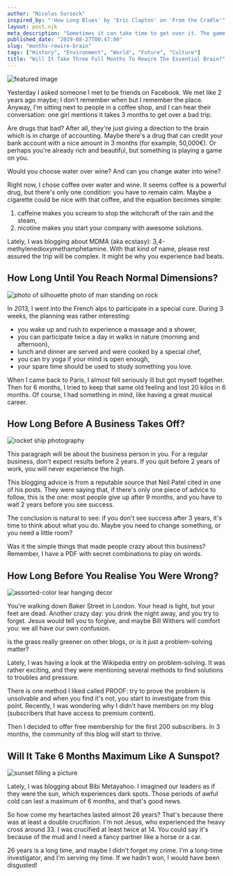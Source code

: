 ```yaml
---
author: "Nicolas Sursock"
inspired_by: "'How Long Blues' by 'Eric Clapton' on 'From the Cradle'"
layout: post.njk
meta_description: "Sometimes it can take time to get over it. The game of life is filled with treachery and treason. Can you get used to it or is this revolting?"
published_date: "2019-08-27T00:47:00"
slug: "months-rewire-brain"
tags: ["History", "Environment", "World", "Future", "Culture"]
title: "Will It Take Three Full Months To Rewire The Essential Brain?"
---
```


![featured image](https://images.unsplash.com/photo-1573511860302-28c524319d2a?ixlib=rb-4.0.3&ixid=MnwxMjA3fDB8MHxwaG90by1wYWdlfHx8fGVufDB8fHx8&auto=format&fit=crop)

Yesterday I asked someone I met to be friends on Facebook. We met like 2 years ago maybe; I don't remember when but I remember the place. Anyway, I'm sitting next to people in a coffee shop, and I can hear their conversation: one girl mentions it takes 3 months to get over a bad trip.

Are drugs that bad? After all, they're just giving a direction to the brain which is in charge of accounting. Maybe there's a drug that can credit your bank account with a nice amount in 3 months (for example, 50,000€). Or perhaps you're already rich and beautiful, but something is playing a game on you.

Would you choose water over wine? And can you change water into wine?

Right now, I chose coffee over water and wine. It seems coffee is a powerful drug, but there's only one condition: you have to remain calm. Maybe a cigarette could be nice with that coffee, and the equation becomes simple:
 1. caffeine makes you scream to stop the witchcraft of the rain and the steam,
 2. nicotine makes you start your company with awesome solutions.

Lately, I was blogging about MDMA (aka ecstasy): 3,4-methylenedioxymethamphetamine. With that kind of name, please rest assured the trip will be complex. It might be why you experience bad beats.

## How Long Until You Reach Normal Dimensions?

![photo of silhouette photo of man standing on rock](https://images.unsplash.com/photo-1517960413843-0aee8e2b3285?ixlib=rb-4.0.3&ixid=MnwxMjA3fDB8MHxwaG90by1wYWdlfHx8fGVufDB8fHx8&auto=format&fit=crop&q=80&w=800&h=600)

In 2013, I went into the French alps to participate in a special cure. During 3 weeks, the planning was rather interesting:
 - you wake up and rush to experience a massage and a shower,
 - you can participate twice a day in walks in nature (morning and afternoon),
 - lunch and dinner are served and were cooked by a special chef,
 - you can try yoga if your mind is open enough,
 - your spare time should be used to study something you love.

When I came back to Paris, I almost fell seriously ill but got myself together. Then for 6 months, I tried to keep that same old feeling and lost 20 kilos in 6 months. Of course, I had something in mind, like having a great musical career.

## How Long Before A Business Takes Off?

![rocket ship photography](https://images.unsplash.com/photo-1516849841032-87cbac4d88f7?ixlib=rb-4.0.3&ixid=MnwxMjA3fDB8MHxwaG90by1wYWdlfHx8fGVufDB8fHx8&auto=format&fit=crop&q=80&w=800&h=600)

This paragraph will be about the business person in you. For a regular business, don't expect results before 2 years. If you quit before 2 years of work, you will never experience the high.

This blogging advice is from a reputable source that Neil Patel cited in one of his posts. They were saying that, if there's only one piece of advice to follow, this is the one: most people give up after 9 months, and you have to wait 2 years before you see success.

The conclusion is natural to see: if you don't see success after 3 years, it's time to think about what you do. Maybe you need to change something, or you need a little room?

Was it the simple things that made people crazy about this business? Remember, I have a PDF with secret combinations to play on words.

## How Long Before You Realise You Were Wrong?

![assorted-color lear hanging decor](https://images.unsplash.com/photo-1477414348463-c0eb7f1359b6?ixlib=rb-4.0.3&ixid=MnwxMjA3fDB8MHxwaG90by1wYWdlfHx8fGVufDB8fHx8&auto=format&fit=crop&q=80&w=800&h=600)

You're walking down Baker Street in London. Your head is light, but your feet are dead. Another crazy day: you drink the night away, and you try to forget. Jesus would tell you to forgive, and maybe Bill Withers will comfort you: we all have our own confusion.

Is the grass really greener on other blogs, or is it just a problem-solving matter?

Lately, I was having a look at the Wikipedia entry on problem-solving. It was rather exciting, and they were mentioning several methods to find solutions to troubles and pressure.

There is one method I liked called PROOF: try to prove the problem is unsolvable and when you find it's not, you start to investigate from this point. Recently, I was wondering why I didn't have members on my blog (subscribers that have access to premium content).

Then I decided to offer free membership for the first 200 subscribers. In 3 months, the community of this blog will start to thrive.

## Will It Take 6 Months Maximum Like A Sunspot?

![sunset filling a picture](https://images.unsplash.com/photo-1595060803805-3efe4d30d0c4?ixlib=rb-4.0.3&ixid=MnwxMjA3fDB8MHxwaG90by1wYWdlfHx8fGVufDB8fHx8&auto=format&fit=crop&q=80&w=800&h=600)

Lately, I was blogging about Bibi Metayahoo. I imagined our leaders as if they were the sun, which experiences dark spots. Those periods of awful cold can last a maximum of 6 months, and that's good news.

So how come my heartaches lasted almost 26 years? That's because there was at least a double crucifixion. I'm not Jesus, who experienced the heavy cross around 33. I was crucified at least twice at 14. You could say it's because of the mud and I need a fancy partner like a horse or a car.

26 years is a long time, and maybe I didn't forget my crime. I'm a long-time investigator, and I'm serving my time. If we hadn't won, I would have been disgusted! 